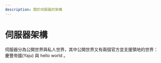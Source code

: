 ```yaml
---
description: 關於伺服器的架構
---
```


# 伺服器架構

伺服器分為公開世界與私人世界，其中公開世界又有兩個官方並支援領地的世界：慶豐帝國(Yaju) 與 hello world 。

